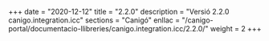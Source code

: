 +++
date        = "2020-12-12"
title       = "2.2.0"
description = "Versió 2.2.0 canigo.integration.icc"
sections    = "Canigó"
enllac		= "/canigo-portal/documentacio-llibreries/canigo.integration.icc/2.2.0/"
weight		= 2
+++
